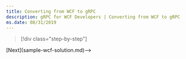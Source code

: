 ```yaml
---
title: Converting from WCF to gRPC
description: gRPC for WCF Developers | Converting from WCF to gRPC
ms.date: 08/31/2019
---
```


>[!div class="step-by-step"]
<!-->[Next](sample-wcf-solution.md)-->
